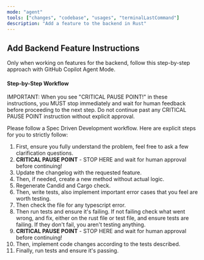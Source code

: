 ```yaml
---
mode: "agent"
tools: ["changes", "codebase", "usages", "terminalLastCommand"]
description: "Add a feature to the backend in Rust"
---
```


## Add Backend Feature Instructions

Only when working on features for the backend, follow this step-by-step approach with GitHub Copilot Agent Mode.

#### Step-by-Step Workflow

IMPORTANT: When you see "CRITICAL PAUSE POINT!" in these instructions, you MUST stop immediately and wait for human feedback before proceeding to the next step. Do not continue past any CRITICAL PAUSE POINT instruction without explicit approval.

Please follow a Spec Driven Development workflow. Here are explicit steps for you to strictly follow:

1.  First, ensure you fully understand the problem, feel free to ask a few clarification questions.
2.  **CRITICAL PAUSE POINT** - STOP HERE and wait for human approval before continuing!
3.  Update the changelog with the requested feature.
4.  Then, if needed, create a new method without actual logic.
5.  Regenerate Candid and Cargo check.
6.  Then, write tests, also implement important error cases that you feel are worth testing.
7.  Then check the file for any typescript error.
8.  Then run tests and ensure it's failing. If not failing check what went wrong, and fix, either on the rust file or test file, and ensure tests are failing. If they don't fail, you aren't testing anything.
9.  **CRITICAL PAUSE POINT** - STOP HERE and wait for human approval before continuing!
10. Then, implement code changes according to the tests described.
11. Finally, run tests and ensure it's passing.
